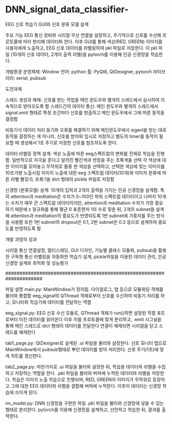 # DNN_signal_data_classifier-
EEG 신호 학습기 GUI와 신호 분류 모델 설계

주요 기능
EEG 통신 장비와 시리얼 무선 연결을 설정하고, 주기적으로 신호를 수신해 프로토콜에 따라 분리해 데이터화 한다.
이후 GUI를 통해 색상(RED, GREEN) 이미지를 사용자에게 노출하고, EEG 신호 데이터를 라벨링하여 pkl 파일로 저장한다.
이 pkl 파일 (10개의 신호 데이터, 2개의 출력 라벨)을 pytorch를 이용해 인공 신경망을 학습한다.

개발환경
운영체제: Window
언어: python
툴: PyQt6, QtDesigner, pytorch
라이브러리: serial, pubsub

도전과제

스레드 생성과 해제: 신호를 받는 작업을 메인 윈도우와 별개의 스레드에서 실시하여 지속적으로 받아오도록 함
스레드간의 데이터 통신: 메인 윈도우와 별개의 스레드에서 signal.emit 형태로 특정 조건마다 신호를 방출하고 메인 윈도우에서 그에 따른 동작을 결정함

비동기식 데이터 처리
동기화 오류를 해결하기 위해 메인윈도우에서 siganl을 받는 대로 동작을 결정하는 게 아니라, 신호를 받아와 임시로 저장하고 별도의 timer를 동작이 필요할 때 생성해서 1초 주기로 저장한 신호를 참조하도록 한다.

데이터 라벨링 정책 설계:
색상 노출에 따른 eeg스펙트럼의 변화를 전제로 학습을 진행함. 일반적으로 자극을 준다고 알려진 빨간색과 안정을 주는 초록색을 선택
각 색상에 대한 이미지를 모아놓고 무작위로 둘중 한 색상을 선택하고, 선택한 색상에 맞는 이미지를 10초가량 노출시킴
이미지 노출에 대한 eeg 스펙트럼 데이터(10개)와 이미지 분류에 따른 라벨 빨강:0, 초록:1을 dict 형태의 pickle 파일로 저장함

신경망 (분류모델) 설계:
10개의 입력과 2개의 출력을 가지는 인공 신경망을 설계함. 특히 attention과 meditation은 수치가 0~100인 파워 스펙트럼 데이터이고
나머지 10개는 수치가 매우 큰 스펙트럼 데이터이지만, attention과 meditation 수치가 가장 중요하기 때문에 z 정규화를 통해
평균 0 표준편차 1의 수로 맞춘 뒤, 2개의 subnet을 설계해 attention과 meditation의 중요도가 반영되도록 1번 subnet에 가중치를 주는 방식을 사용함
또한 1번 subnet의 dropout은 0.1, 2번 subnet은 0.3 등으로 설계하여 중요도를 반영하도록 함

개발 과정의 성과

시리얼 통신 연결설정, 멀티스레딩, GUI 디자인, 기능별 클래스 모듈화, pubsub을 활용한 구독형 통신
라벨링을 자동화한 학습기 설계, pickle파일을 이용한 데이터 관리, 인공신경망 설계와 최적화 및 성능평가

#####################################################################

파일 설명
main.py:
MainWindow가 정의됨. 다이얼로그, 탭 등으로 모듈화된 객체를 불러와 통합함
eeg_signal의 QThread 객체로부터 신호를 수신하여 비동기 처리를 하고, 모니터와 학습기에 데이터를 전달하는 역할

eeg_signal.py:
EEG 신호 수신 모듈로, QThread 객체가 run()하면 설정된 직렬 포트로부터 이진 데이터를 읽어온다
이후 이를 프로토콜에 맞게 분리하고, .emit 시그널을 통해 메인 스레드로 dict 형태의 데이터를 전달한다
연결이 해제되면 시리얼을 닫고 스레드를 해제한다

tab1_page.py:
QtDesigner로 설계된 .ui 파일을 불러와 설정한다. 신호 모니터 탭으로 MainWindow에서 pubsub형태로 뿌린 데이터를 받아 처리한다.
신호 주기(1초)에 맞게 차트를 갱신한다.

tab2_page.py:
마찬가지로 .ui 파일을 불러와 설정한 뒤, 학습용 데이터와 라벨을 수집하고 저장하는 역할을 한다.
.pkl 파일을 불러와 버퍼에 누적된 데이터와 라벨을 저장한다.
학습은 이미지 노출 학습으로 진행되며, RED, GREEN의 이미지가 무작위로 등장하고 그에 대한 EEG 데이터와 라벨을 결합해 버퍼에 누적한다.
이후이 데이터는 신경망 학습에 쓰이게 된다.

nn_model.py:
DNN 신경망을 구현한 파일
.pkl 파일을 불러와 신경망에 넣을 수 있는 형태로 분리한다.
pytorch를 이용해 신경망을 설계하고, 선언하고 학습한 뒤, 결과를 출력한다.
